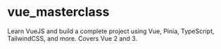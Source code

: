 # vue_masterclass
Learn VueJS and build a complete project using Vue, Pinia, TypeScript, TailwindCSS, and more. Covers Vue 2 and 3.
